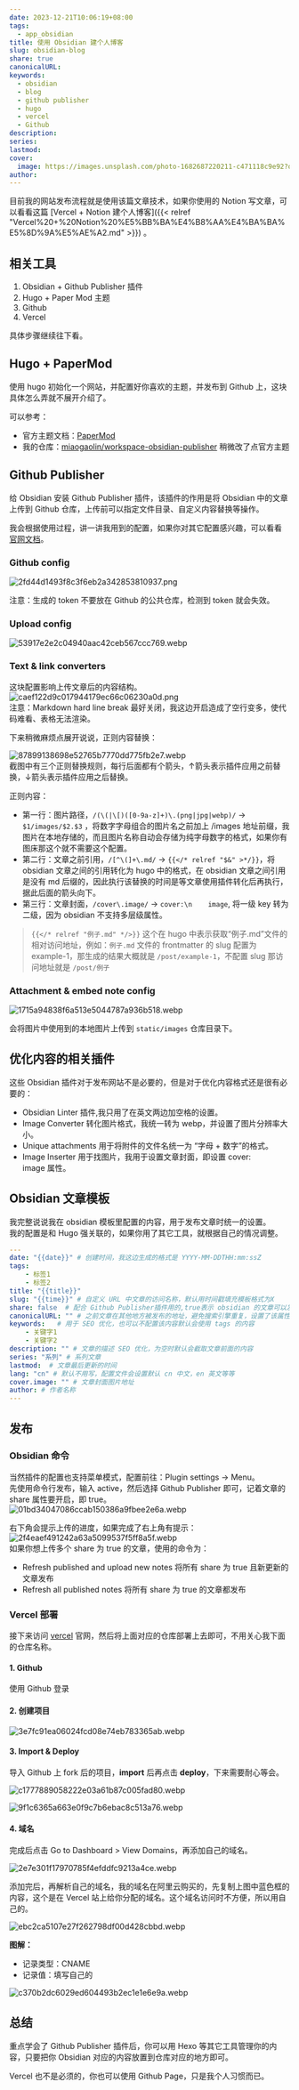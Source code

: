 ```yaml
---  
date: 2023-12-21T10:06:19+08:00  
tags:  
  - app_obsidian  
title: 使用 Obsidian 建个人博客  
slug: obsidian-blog  
share: true  
canonicalURL:   
keywords:  
  - obsidian  
  - blog  
  - github publisher  
  - hugo  
  - vercel  
  - Github  
description:   
series:   
lastmod:   
cover:  
  image: https://images.unsplash.com/photo-1682687220211-c471118c9e92?q=80&w=500&auto=format&fit=crop&ixlib=rb-4.0.3&ixid=M3wxMjA3fDF8MHxwaG90by1wYWdlfHx8fGVufDB8fHx8fA%3D%3D  
author:   
---  
```

  
  
目前我的网站发布流程就是使用该篇文章技术，如果你使用的 Notion 写文章，可以看看这篇 [Vercel + Notion 建个人博客]({{< relref "Vercel%20+%20Notion%20%E5%BB%BA%E4%B8%AA%E4%BA%BA%E5%8D%9A%E5%AE%A2.md" >}}) 。  
## 相关工具  
1. Obsidian + Github Publisher 插件  
2. Hugo + Paper Mod 主题  
3. Github  
4. Vercel  
  
具体步骤继续往下看。  
## Hugo + PaperMod  
使用 hugo 初始化一个网站，并配置好你喜欢的主题，并发布到 Github 上，这块具体怎么弄就不展开介绍了。  
  
可以参考：  
- 官方主题文档：[PaperMod](https://adityatelange.github.io/hugo-PaperMod/)  
- 我的仓库：[miaogaolin/workspace-obsidian-publisher](https://github.com/miaogaolin/workspace-obsidian-publisher) 稍微改了点官方主题  
  
## Github Publisher  
给 Obsidian 安装 Github Publisher 插件，该插件的作用是将 Obsidian 中的文章上传到 Github 仓库，上传前可以指定文件目录、自定义内容替换等操作。  
  
我会根据使用过程，讲一讲我用到的配置，如果你对其它配置感兴趣，可以看看 [官网文档](https://obsidian-publisher.netlify.app/plugin/)。  
### Github config  
![2fd44d1493f8c3f6eb2a342853810937.png](/images/2fd44d1493f8c3f6eb2a342853810937.png)  
  
注意：生成的 token 不要放在 Github 的公共仓库，检测到 token 就会失效。  
### Upload config  
![53917e2e2c04940aac42ceb567ccc769.webp](/images/53917e2e2c04940aac42ceb567ccc769.webp)  
### Text & link converters  
这块配置影响上传文章后的内容结构。  
![caef122d9c017944179ec66c06230a0d.png](/images/caef122d9c017944179ec66c06230a0d.png)  
注意：Markdown hard line break 最好关闭，我这边开启造成了空行变多，使代码难看、表格无法渲染。  
  
下来稍微麻烦点展开说说，正则内容替换：  
  
![87899138698e52765b7770dd775fb2e7.webp](/images/87899138698e52765b7770dd775fb2e7.webp)  
截图中有三个正则替换规则，每行后面都有个箭头，↑箭头表示插件应用之前替换，↓箭头表示插件应用之后替换。  
  
正则内容：  
- 第一行：图片路径，`/(\(|\[)([0-9a-z]+)\.(png|jpg|webp)/`  ->  `$1/images/$2.$3` ，将数字字母组合的图片名之前加上 /images 地址前缀，我图片在本地存储的，而且图片名称自动会存储为纯字母数字的格式，如果你有图床那这个就不需要这个配置。  
- 第二行：文章之前引用，`/[^\(]+\.md/` ->  `{{</* relref "$&" >*/}}`，将 obsidian 文章之间的引用转化为 hugo 中的格式，在 obsidian 文章之间引用是没有 md 后缀的，因此执行该替换的时间是等文章使用插件转化后再执行，据此后面的箭头向下。  
- 第三行：文章封面，`/cover\.image/` -> `cover:\n    image`, 将一级 key 转为二级，因为 obsidian 不支持多层级属性。  
> `{{</* relref "例子.md" */>}}` 这个在 hugo 中表示获取“例子.md”文件的相对访问地址，例如：`例子.md` 文件的 frontmatter 的 slug 配置为 example-1，那生成的结果大概就是 `/post/example-1`，不配置 slug 那访问地址就是 `/post/例子`   
  
  
### Attachment & embed note config  
  
![1715a94838f6a513e5044787a936b518.webp](/images/1715a94838f6a513e5044787a936b518.webp)  
  
  
会将图片中使用到的本地图片上传到 `static/images` 仓库目录下。  
## 优化内容的相关插件  
  
这些 Obsidian 插件对于发布网站不是必要的，但是对于优化内容格式还是很有必要的：  
- Obsidian Linter 插件,我只用了在英文两边加空格的设置。  
- Image Converter 转化图片格式，我统一转为 webp，并设置了图片分辨率大小。  
- Unique attachments 用于将附件的文件名统一为 “字母 + 数字”的格式。  
- Image Inserter 用于找图片，我用于设置文章封面，即设置 cover:  
    image 属性。  
  
## Obsidian 文章模板  
我完整说说我在 obsidian 模板里配置的内容，用于发布文章时统一的设置。  
我的配置是和 Hugo 强关联的，如果你用了其它工具，就根据自己的情况调整。  
```yaml  
---  
date: "{{date}}" # 创建时间，我这边生成的格式是 YYYY-MM-DDTHH:mm:ssZ  
tags:   
	- 标签1  
	- 标签2  
title: "{{title}}"  
slug: "{{time}}" # 自定义 URL 中文章的访问名称，默认用时间戳填充模板格式为X  
share: false  # 配合 Github Publisher插件用的,true表示 obsidian 的文章可以发布  
canonicalURL: "" # 之前文章在其他地方被发布的地址，避免搜索引擎重复，设置了该属性会优先展示 canonicalURL 执行的文章  
keywords:   # 用于 SEO 优化，也可以不配置该内容默认会使用 tags 的内容  
	- 关键字1  
	- 关键字2  
description: "" # 文章的描述 SEO 优化，为空时默认会截取文章前面的内容  
series: "系列" # 系列文章  
lastmod:  # 文章最后更新的时间  
lang: "cn" # 默认不用写，配置文件会设置默认 cn 中文，en 英文等等  
cover.image: "" # 文章封面图片地址  
author: # 作者名称  
---  
```  
## 发布  
  
### Obsidian 命令  
当然插件的配置也支持菜单模式，配置前往：Plugin settings -> Menu。  
先使用命令行发布，输入 active，然后选择 Github Publisher 即可，记着文章的 share 属性要开启，即 true。  
![01bd34047086ccab150386a9fbee2e6a.webp](/images/01bd34047086ccab150386a9fbee2e6a.webp)  
  
右下角会提示上传的进度，如果完成了右上角有提示：  
![2f4eaef491242a63a5099537f5ff8a5f.webp](/images/2f4eaef491242a63a5099537f5ff8a5f.webp)  
如果你想上传多个 share 为 true 的文章，使用的命令为：  
- Refresh published and upload new notes 将所有 share 为 true 且新更新的文章发布  
- Refresh all published notes 将所有 share 为 true 的文章都发布  
### Vercel 部署  
接下来访问 [vercel](https://vercel.com/) 官网，然后将上面对应的仓库部署上去即可，不用关心我下面的仓库名称。  
#### 1. Github  
  
使用 Github 登录  
  
#### 2. 创建项目  
  
![3e7fc91ea06024fcd08e74eb783365ab.webp](/images/3e7fc91ea06024fcd08e74eb783365ab.webp)  
  
#### 3. Import & Deploy  
  
导入 Github 上 fork 后的项目，**import** 后再点击 **deploy**，下来需要耐心等会。  
  
![c1777889058222e03a61b87c005fad80.webp](/images/c1777889058222e03a61b87c005fad80.webp)  
  
![9f1c6365a663e0f9c7b6ebac8c513a76.webp](/images/9f1c6365a663e0f9c7b6ebac8c513a76.webp)  
  
  
#### 4. 域名  
  
完成后点击 Go to Dashboard > View Domains，再添加自己的域名。  
  
![2e7e301f17970785f4efddfc9213a4ce.webp](/images/2e7e301f17970785f4efddfc9213a4ce.webp)  
  
  
添加完后，再解析自己的域名，我的域名在阿里云购买的，先复制上图中蓝色框的内容，这个是在 Vercel 站上给你分配的域名。这个域名访问时不方便，所以用自己的。  
  
![ebc2ca5107e27f262798df00d428cbbd.webp](/images/ebc2ca5107e27f262798df00d428cbbd.webp)  
  
**图解：**  
  
- 记录类型：CNAME  
- 记录值：填写自己的  
  
![c370b2dc6029ed604493b2ec1e1e6e9a.webp](/images/c370b2dc6029ed604493b2ec1e1e6e9a.webp)  
## 总结  
重点学会了 Github Publisher 插件后，你可以用 Hexo 等其它工具管理你的内容，只要把你 Obsidian 对应的内容放置到仓库对应的地方即可。  
  
Vercel 也不是必须的，你也可以使用 Github Page，只是我个人习惯而已。